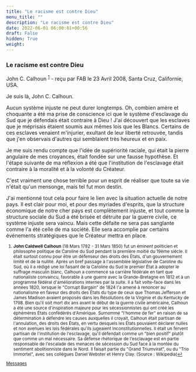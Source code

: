 ```yaml
---
title: "Le racisme est contre Dieu"
menu_title: ""
description: "Le racisme est contre Dieu"
date: 2022-06-01 06:00:01+00:56
draft: False
hidden: True
weight:
---
```

### Le racisme est contre Dieu

John C. Calhoun <sup id="a1">[1](#f1)</sup> - reçu par FAB le 23 Avril 2008, Santa Cruz, Californie, USA.

Je suis là, John C. Calhoun.

Aucun système injuste ne peut durer longtemps. Oh, combien amère et choquante a été ma prise de conscience ici que le système d'esclavage du Sud que je défendais était contraire à Dieu ! J'ai découvert que les esclaves que je méprisais étaient soumis aux mêmes lois que les Blancs. Certains de ces esclaves venaient m'injurier, exultant de leur liberté retrouvée, tandis que j'en observais d'autres qui semblaient très heureux et en paix.

Je me suis rendu compte que l'idée de supériorité raciale, qui était la pierre angulaire de mes croyances, était fondée sur une fausse hypothèse. Et l'étape suivante de ma réflexion a été que l'institution de l'esclavage était contraire à la moralité et à la volonté du Créateur.

C'est vraiment une chose terrible pour un esprit de réaliser que toute sa vie n'était qu'un mensonge, mais tel fut mon destin.

J'ai mentionné tout cela pour faire le lien avec la situation actuelle de notre pays. Il est clair pour moi, et pour des myriades d'esprits, que la structure économique de notre cher pays est complètement injuste, et tout comme la structure sociale du Sud a été brisée et détruite par la guerre civile, ce système injuste sera vaincu. Mais cette défaite ne sera pas sanglante comme l'a été celle de ma société. Elle sera accomplie par certains événements stratégiques que le Créateur mettra en place. 
<small>

1. <large id="f1"> **John Caldwell Calhoun** (18 Mars 1782 - 31 Mars 1850) fut un éminent politicien et philosophe politique de Caroline du Sud pendant la première moitié du 19ème siècle. Il était surtout connu pour être un défenseur des droits des États, d'un gouvernement limité et de la nullité. Après un bref passage à l'assemblée législative de Caroline du Sud, où il a rédigé une loi faisant de la Caroline du Sud le premier État à adopter le suffrage masculin blanc, Calhoun a commencé sa carrière fédérale en tant que nationaliste convaincu, favorable à une guerre avec la Grande-Bretagne en 1812 et à un programme fédéral d'améliorations internes par la suite. Il a fait volte-face dans les années 1820, lorsque le "Corrupt Bargain" de 1824 l'a amené à renoncer au nationalisme en faveur des droits des États du type de ceux que Thomas Jefferson et James Madison avaient proposés dans les Résolutions de la Virginie et du Kentucky de 1798. Bien qu'il soit mort dix ans avant le début de la guerre civile américaine, Calhoun a été une source d'inspiration majeure pour les sécessionnistes qui ont créé les éphémères États confédérés d'Amérique. Surnommé "l'homme de fer" en raison de sa détermination à défendre les causes auxquelles il croyait, Calhoun était partisan de l'annulation, des droits des États, en vertu desquels les États pouvaient déclarer nulles et non avenues les lois fédérales qu'ils jugeaient inconstitutionnelles. Il était un fervent partisan de l'institution de l'esclavage, qu'il défendait comme un "bien positif" plutôt que comme un mal nécessaire. Sa défense rhétorique de l'esclavage est en partie responsable de l'escalade des menaces de sécession du Sud face à la montée du sentiment abolitionniste dans le Nord. Il faisait partie du "Grand Triumvirat", ou du "Trio Immortel", avec ses collègues Daniel Webster et Henry Clay. (Source : Wikipedia)[↩](#a1)

[Messages](/fr-contemporary-messages/fr-contemporary-messages-by-date-order/fr-contemporary-messages-2008)